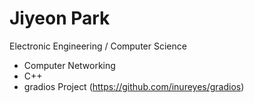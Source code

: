 Jiyeon Park
=============

Electronic Engineering / Computer Science

 * Computer Networking
 * C++
 * gradios Project (https://github.com/inureyes/gradios)